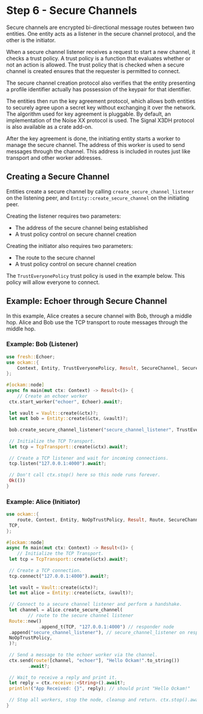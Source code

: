 # Step 6 - Secure Channels

Secure channels are encrypted bi-directional message routes between two
entities. One entity acts as a listener in the secure channel protocol, and the
other is the initiator.

When a secure channel listener receives a request to start a new channel, it
checks a trust policy. A trust policy is a function that evaluates whether or
not an action is allowed. The trust policy that is checked when a secure
channel is created ensures that the requester is permitted to connect.

The secure channel creation protocol also verifies that the entity presenting a
profile identifier actually has possession of the keypair for that identifier.

The entities then run the key agreement protocol, which allows both entities to
securely agree upon a secret key without exchanging it over the network. The
algorithm used for key agreement is pluggable. By default, an implementation of
the Noise XX protocol is used. The Signal X3DH protocol is also available as a
crate add-on.

After the key agreement is done, the initiating entity starts a worker to
manage the secure channel. The address of this worker is used to send messages
through the channel. This address is included in routes just like transport and
other worker addresses.

## Creating a Secure Channel

Entities create a secure channel by calling `create_secure_channel_listener` on
the listening peer, and `Entity::create_secure_channel` on the initiating peer.

Creating the listener requires two parameters:
- The address of the secure channel being established
- A trust policy control on secure channel creation

Creating the initiator also requires two parameters:
- The route to the secure channel
- A trust policy control on secure channel creation

The `TrustEveryonePolicy` trust policy is used in the example below. This
policy will allow everyone to connect.

## Example: Echoer through Secure Channel

In this example, Alice creates a secure channel with Bob, through a middle hop.
Alice and Bob use the TCP transport to route messages through the middle hop.

### Example: Bob (Listener)

```rust
use fresh::Echoer;  
use ockam::{  
    Context, Entity, TrustEveryonePolicy, Result, SecureChannel, SecureChannels, TcpTransport, Vault,
};  
  
#[ockam::node]  
async fn main(mut ctx: Context) -> Result<()> {  
    // Create an echoer worker  
 ctx.start_worker("echoer", Echoer).await?;  
  
 let vault = Vault::create(&ctx)?;  
 let mut bob = Entity::create(&ctx, &vault)?;  
  
 bob.create_secure_channel_listener("secure_channel_listener", TrustEveryonePolicy)?;
  
 // Initialize the TCP Transport.  
 let tcp = TcpTransport::create(&ctx).await?;  
  
 // Create a TCP listener and wait for incoming connections.  
 tcp.listen("127.0.0.1:4000").await?;  
  
 // Don't call ctx.stop() here so this node runs forever.  
 Ok(())  
}

```

### Example: Alice (Initiator)

```rust
use ockam::{  
    route, Context, Entity, NoOpTrustPolicy, Result, Route, SecureChannels, TcpTransport, Vault,  
 TCP,  
};  
  
#[ockam::node]  
async fn main(mut ctx: Context) -> Result<()> {  
    // Initialize the TCP Transport.  
 let tcp = TcpTransport::create(&ctx).await?;  
  
 // Create a TCP connection.  
 tcp.connect("127.0.0.1:4000").await?;  
  
 let vault = Vault::create(&ctx)?;  
 let mut alice = Entity::create(&ctx, &vault)?;  
  
 // Connect to a secure channel listener and perform a handshake.  
 let channel = alice.create_secure_channel(  
        // route to the secure channel listener  
 Route::new()  
            .append_t(TCP, "127.0.0.1:4000") // responder node  
 .append("secure_channel_listener"), // secure_channel_listener on responder node,  
 NoOpTrustPolicy,  
 )?;  
  
 // Send a message to the echoer worker via the channel.  
 ctx.send(route![channel, "echoer"], "Hello Ockam!".to_string())  
        .await?;  
  
 // Wait to receive a reply and print it.  
 let reply = ctx.receive::<String>().await?;  
 println!("App Received: {}", reply); // should print "Hello Ockam!"  
  
 // Stop all workers, stop the node, cleanup and return. ctx.stop().await  
}
```
